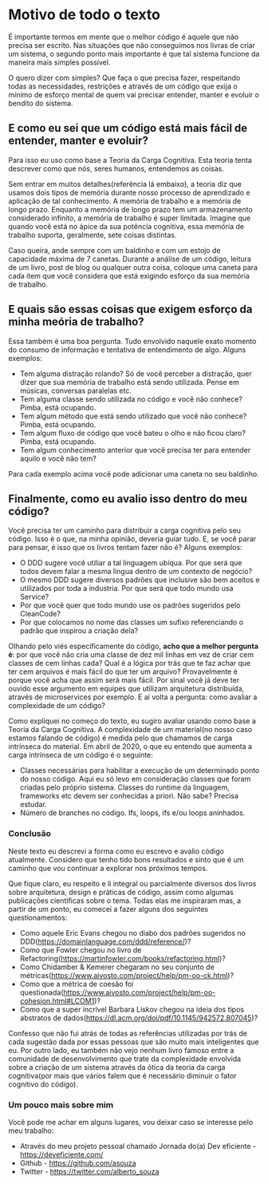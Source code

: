 # Motivo de todo o texto

É importante termos em mente que o melhor código é aquele que não precisa ser escrito. Nas situações que não conseguimos nos livras de criar um sistema, o segundo ponto mais importante é
que tal sistema funcione da maneira mais simples possível. 

O quero dizer com simples? Que faça o que precisa fazer, respeitando todas as necessidades, restrições e através de um código que exija o mínimo de esforço mental de quem vai precisar entender, manter e evoluir o bendito do sistema.

## E como eu sei que um código está mais fácil de entender, manter e evoluir? 

Para isso eu uso como base a Teoria da Carga Cognitiva. Esta teoria tenta descrever como que nós, seres humanos, entendemos as coisas. 

Sem entrar em muitos detalhes(referência lá embaixo), a teoria diz que usamos dois tipos de memória durante nosso processo de aprendizado e aplicação de tal conhecimento. A memória de trabalho e a memória de longo prazo. Enquanto a memória de longo prazo tem um armazenamento considerado infinito, a memória de trabalho é super limitada. Imagine que quando você está no ápice da sua potência cognitiva, essa memória de trabalho suporta, geralmente, sete coisas distintas. 

Caso queira, ande sempre com um baldinho e com um estojo de capacidade máxima de 7 canetas. Durante a análise de um código, leitura de um livro, post de blog ou qualquer outra coisa, coloque uma caneta para cada item que você considera que está exigindo esforço da sua memória de trabalho.

## E quais são essas coisas que exigem esforço da minha meória de trabalho?

Essa também é uma boa pergunta. Tudo envolvido naquele exato momento do consumo de informação e tentativa de entendimento de algo. Alguns exemplos:

* Tem alguma distração rolando? Só de você perceber a distração, quer dizer que sua memória de trabalho está sendo utilizada. Pense em músicas, conversas paralelas etc. 
* Tem alguma classe sendo utilizada no código e você não conhece? Pimba, está ocupando.
* Tem algum método que está sendo utilizado que você não conhece? Pimba, está ocupando. 
* Tem algum fluxo de código que você bateu o olho e não ficou claro? Pimba, está ocupando. 
* Tem algum conhecimento anterior que você precisa ter para entender aquilo e você não tem?

Para cada exemplo acima você pode adicionar uma caneta no seu baldinho. 

## Finalmente, como eu avalio isso dentro do meu código?

Você precisa ter um caminho para distribuir a carga cognitiva pelo seu código. Isso é o que, na minha opinião, deveria guiar tudo. E, se você parar para pensar, é isso que os livros tentam fazer não é? Alguns exemplos:

* O DDD sugere você utiliar a tal linguagem ubíqua. Por que será que todos devem falar a mesma lingua dentro de um contexto de negócio?
* O mesmo DDD sugere diversos padrões que inclusive são bem aceitos e utilizados por toda a industria. Por que será que todo mundo usa Service?
* Por que você quer que todo mundo use os padrões sugeridos pelo CleanCode?
* Por que colocamos no nome das classes um sufixo referenciando o padrão que inspirou a criação dela?

Olhando pelo viés especificamente do código, **acho que a melhor pergunta é**: por que você não cria uma classe de dez mil linhas em vez de criar cem classes de cem linhas cada? Qual é a lógica por trás que te faz achar que ter cem arquivos é mais fácil do que ter um arquivo? Provavelmente é porque você acha que assim será mais fácil. Por sinal você já deve ter ouvido esse argumento em equipes que utilizam arquitetura distribuída, através de microservices por exemplo. E aí volta a pergunta: como avaliar a complexidade de um código? 

Como expliquei no começo do texto, eu sugiro avaliar usando como base a Teoria da Carga Cognitiva. A complexidade de um material(no nosso caso estamos falando de código) é medida pelo que chamamos de carga intrínseca do material. Em abril de 2020, o que eu entendo que aumenta a carga intrínseca de um código é o seguinte:

* Classes necessárias para habilitar a execução de um determinado ponto do nosso código. Aqui eu só levo em consideração classes que foram criadas pelo próprio sistema. Classes do runtime da linguagem, frameworks etc devem ser conhecidas a priori. Não sabe? Precisa estudar. 
* Número de branches no código. Ifs, loops, ifs e/ou loops aninhados. 


### Conclusão

Neste texto eu descrevi a forma como eu escrevo e avalio código atualmente. Considero que tenho tido bons resultados e sinto que é um caminho que vou continuar a explorar nos próximos tempos. 

Que fique claro, eu respeito e li integral ou parcialmente diversos dos livros sobre arquitetura, design e práticas de código, assim como algumas publicações científicas sobre o tema. Todas elas me inspiraram mas, a partir de um ponto, eu comecei a fazer alguns dos seguintes questionamentos: 

* Como aquele Eric Evans chegou no diabo dos padrões sugeridos no DDD(https://domainlanguage.com/ddd/reference/)?
* Como que Fowler chegou no livro de Refactoring(https://martinfowler.com/books/refactoring.html)? 
* Como Chidamber & Kemerer chegaram no seu conjunto de métricas(https://www.aivosto.com/project/help/pm-oo-ck.html)? 
* Como que a métrica de coesão foi questionada(https://www.aivosto.com/project/help/pm-oo-cohesion.html#LCOM1)?
* Como que a super incrível Barbara Liskov chegou na ideia dos tipos abstratos de dados(https://dl.acm.org/doi/pdf/10.1145/942572.807045)?

Confesso que não fui atrás de todas as referências utilizadas por trás de cada sugestão dada por essas pessoas que são muito mais inteligentes que eu. Por outro lado, eu também não vejo nenhum livro famoso entre a comunidade de desenvolvimento que trate da complexidade envolvida sobre a criação de um sistema através da ótica da teoria da carga cognitiva(por mais que vários falem que é necessário diminuir o fator cognitivo do código). 

### Um pouco mais sobre mim

Você pode me achar em alguns lugares, vou deixar caso se interesse pelo meu trabalho:

* Através do meu projeto pessoal chamado Jornada do(a) Dev eficiente - https://deveficiente.com/
* Github - https://github.com/asouza
* Twitter - https://twitter.com/alberto_souza

